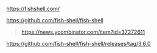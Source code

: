 https://fishshell.com/

https://github.com/fish-shell/fish-shell
> https://news.ycombinator.com/item?id=37272611

https://github.com/fish-shell/fish-shell/releases/tag/3.6.0